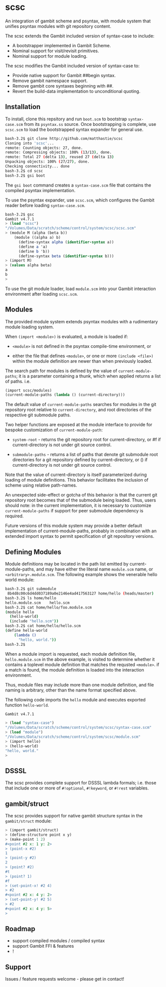 scsc
====

An integration of gambit scheme and psyntax, with module system that
unifies psyntax modules with git repository content.

The scsc extends the Gambit included version of syntax-case to include:

* A bootstrapper implemented in Gambit Scheme.
* Nominal support for visit/revisit primitives.
* Nominal support for module loading.

The scsc modifies the Gambit included version of syntax-case to:

* Provide native support for Gambit ##begin syntax.
* Remove gambit namespace support.
* Remove gambit core syntaxes beginning with ##.
* Revert the build-data implementation to unconditional quoting.

Installation
------------

To install, clone this repsitory and run `boot.scm` to bootstrap
`syntax-case.scm` from its `psyntax.ss` source. Once bootstrapping is
complete, use `scsc.scm` to load the bootstrapped syntax expander for
general use.

```bash
bash-3.2$ git clone http://github.com/matthastie/scsc
Cloning into 'scsc'...
remote: Counting objects: 27, done.        
remote: Compressing objects: 100% (13/13), done.        
remote: Total 27 (delta 13), reused 27 (delta 13)        
Unpacking objects: 100% (27/27), done.
Checking connectivity... done
bash-3.2$ cd scsc
bash-3.2$ gsi boot
```

The `gsi boot` command creates a `syntax-case.scm` file that contains
the compiled psyntax implementation.

To use the psyntax expander, use `scsc.scm`, which configures the
Gambit reader before loading `syntax-case.scm`.

```scheme
bash-3.2$ gsc
Gambit v4.7.1
> (load "scsc")
"/Volumes/Data/scratch/scheme/control/system/scsc/scsc.scm"
> (module M (alpha (beta b))
    (module ((alpha a) b)
      (define-syntax alpha (identifier-syntax a))
      (define a 'a)
      (define b 'b))
      (define-syntax beta (identifier-syntax b)))
> (import M)
> (values alpha beta)
a
b
> 
```

To use the git module loader, load `module.scm` into your Gambit
interaction environment after loading `scsc.scm`.

Modules
-------

The provided module system extends psyntax modules with a rudimentary
module loading system.

When `(import <module>)` is evaluated, a module is loaded if:

 * `<module>` is not defined in the psyntax compile-time environment,
   or

 * either the file that defines `<module>`, or one or more `(include
  <file>)` within the module definition are newer than when previously
  loaded.

The search path for modules is defined by the value of
`current-module-paths`; it is a parameter containing a thunk, which
when applied returns a list of paths. i.e.

```scheme
(import scsc/modules)
(current-module-paths (lambda () (current-directory)))
```

The default value of `current-module-paths` searches for modules in
the git repository root relative to `current-directory`, and root
directories of the respective git submodule paths.

Two helper functions are exposed at the module interface to provide
for bespoke customization of `current-module-path`:

 * `system-root` - returns the git repository root for
current-directory, or #f if current-directory is not under git source
control.

 * `submodule-paths` - returns a list of paths that denote git submodule
root directories for a git repository defined by current-directory,
or () if current-directory is not under git source control.

Note that the value of current-directory is itself parameterized
during loading of module definitions. This behavior facilitates the
inclusion of scheme using relative path-names.

An unexpected side-effect or gotcha of this behavior is that the
current git repository root becomes that of the submodule being
loaded. Thus, users should note: in the current implementation, it is
necessary to customize `current-module-paths` if support for peer
submodule dependency is required.

Future versions of this module system may provide a better default
implementation of current-module-paths, probably in combination with
an extended import syntax to permit specification of git repository
versions.

Defining Modules
----------------

Module definitions may be located in the path list emitted by
current-module-paths, and may have either the literal name `module.scm`
name, or `<arbitrary>.module.scm`. The following example shows the
venerable hello world module:

```bash
bash-3.2$ git submodule
 8b4d8c00c6d4dd037189a0e2146e4ad417563127 home/hello (heads/master)
bash-3.2$ ls home/hello
hello.module.scm	hello.scm
bash-3.2$ cat home/hello/foo.module.scm 
(module hello
  (hello-world)
  (include "hello.scm"))
bash-3.2$ cat home/hello/hello.scm 
(define hello-world
    (lambda ()
      "hello, world."))
bash-3.2$ 
```

When a module import is requested, each module definition file,
`hello.module.scm` in the above example, is visited to determine
whether it contains a toplevel module definition that matches the
requsted `<module>`. if a match is found, the module definition is
loaded into the interaction environment.

Thus, module files may include more than one module definition, and
file naming is arbitrary, other than the name format specified above.

The following code imports the `hello` module and
executes exported function `hello-world`.

```scheme
Gambit v4.7.1

> (load "syntax-case")
"/Volumes/Data/scratch/scheme/control/system/scsc/syntax-case.scm"
> (load "module")
"/Volumes/Data/scratch/scheme/control/system/scsc/module.scm"
> (import hello)
> (hello-world)
"hello, world."
> 
```


DSSSL
-----

The scsc provides complete support for DSSSL lambda formals;
i.e. those that include one or more of `#!optional`, `#!keyword`, or
`#!rest` variables.

gambit/struct
----------------

The scsc provides support for native gambit structure syntax in the
`gambit/struct` module:

```scheme
> (import gambit/struct)
> (define-structure point x y)
> (make-point 1 2)
#<point #2 x: 1 y: 2>
> (point-x #2)
1
> (point-y #2)
2
> (point? #2)
#t
> (point? 1)
#f
> (set-point-x! #2 4)
> #2
#<point #2 x: 4 y: 2>
> (set-point-y! #2 5)
> #2
#<point #2 x: 4 y: 5>
>
```

Roadmap
-------

* support compiled modules / compiled syntax
* support Gambit FFI & features
* <your feature request here>!

Support
-------

Issues / feature requests welcome - please get in contact!
